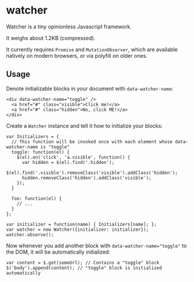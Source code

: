 watcher
=======

Watcher is a tiny opinionless Javascript framework.

It weighs about 1.2KB (compressed).

It currently requires `Promise` and `MutationObserver`, which are available natively on modern browsers, or via polyfill
on older ones.

Usage
-----

Denote initializable blocks in your document with `data-watcher-name`:

```
<div data-watcher-name="toggle" />
  <a href="#" class="visible">Click me!</a>
  <a href="#" class="hidden">No, click ME!</a>
</div>
```

Create a `Watcher` instance and tell it how to initialize your blocks:

```
var Initializers = {
  // This function will be invoked once with each element whose data-watcher-name is "toggle"
  toggle: function(el) {
    $(el).on('click', 'a.visible', function() {
      var hidden = $(el).find('.hidden');
      $(el).find('.visible').removeClass('visible').addClass('hidden');
      hidden.removeClass('hidden').addClass('visible');
    });
  }
  
  foo: function(el) { 
    // ...
  }
};

var initializer = function(name) { Initializers[name]; };
var watcher = new Watcher({initializer: initializer});
watcher.observe();
```

Now whenever you add another block with `data-watcher-name="toggle"` to the DOM, it will be automatically initialized:

```
var content = $.get(someUrl); // Contains a "toggle" block
$('body').append(content); // "toggle" block is initialized automatically
```
